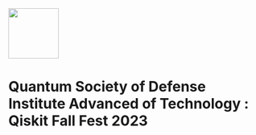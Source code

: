<img src="https://github.com/yuvrajsingh05121999/QSoD-Qiskit_Fall_Fest_2023/assets/95167383/4f4a8065-60d9-4753-8f7b-33d406a556fc"  height=100px align=center>

# Quantum Society of Defense Institute Advanced of Technology : Qiskit Fall Fest 2023

